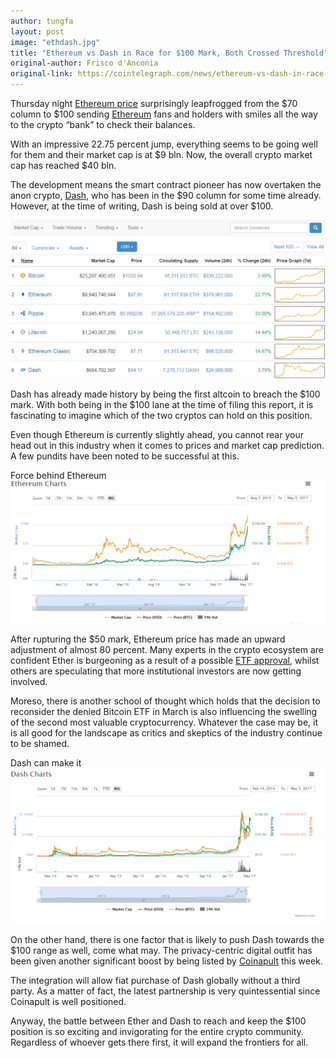 ```yaml
---
author: tungfa
layout: post
image: "ethdash.jpg"
title: "Ethereum vs Dash in Race for $100 Mark, Both Crossed Threshold"
original-author: Frisco d'Anconia
original-link: https://cointelegraph.com/news/ethereum-vs-dash-in-race-for-100-mark-both-crossed-threshold
---
```


Thursday night [Ethereum price](https://cointelegraph.com/tags/ethereum-price) surprisingly leapfrogged from the $70 column to $100 sending [Ethereum](https://cointelegraph.com/tags/ethereum) fans and holders with smiles all the way to the crypto “bank” to check their balances.

With an impressive 22.75 percent jump, everything seems to be going well for them and their market cap is at $9 bln. Now, the overall crypto market cap has reached $40 bln.

The development means the smart contract pioneer has now overtaken the anon crypto, [Dash](https://cointelegraph.com/tags/dash), who has been in the $90 column for some time already. However, at the time of writing, Dash is being sold at over $100.

![Alt desc](/assets/img/ethdash2.png)

Dash has already made history by being the first altcoin to breach the $100 mark. With both being in the $100 lane at the time of filing this report, it is fascinating to imagine which of the two cryptos can hold on this position.

Even though Ethereum is currently slightly ahead, you cannot rear your head out in this industry when it comes to prices and market cap prediction. A few pundits have been noted to be successful at this.

Force behind Ethereum
![Alt desc](/assets/img/ethdash3.png)

After rupturing the $50 mark, Ethereum price has made an upward adjustment of almost 80 percent. Many experts in the crypto ecosystem are confident Ether is burgeoning as a result of a possible [ETF approval](https://cointelegraph.com/news/bitcoin-etf-reconsidered-by-sec-ethereum-etf-version-may-be-approved), whilst others are speculating that more institutional investors are now getting involved.

Moreso, there is another school of thought which holds that the decision to reconsider the denied Bitcoin ETF in March is also influencing the swelling of the second most valuable cryptocurrency. Whatever the case may be, it is all good for the landscape as critics and skeptics of the industry continue to be shamed.

Dash can make it
![Alt desc](/assets/img/ethdash4.png)

On the other hand, there is one factor that is likely to push Dash towards the $100 range as well, come what may. The privacy-centric digital outfit has been given another significant boost by being listed by [Coinapult](https://cointelegraph.com/news/altcoin-dash-opens-regulated-fiat-purchases-with-coinapult-deal) this week.

The integration will allow fiat purchase of Dash globally without a third party. As a matter of fact, the latest partnership is very quintessential since Coinapult is well positioned.

Anyway, the battle between Ether and Dash to reach and keep the $100 position is so exciting and invigorating for the entire crypto community. Regardless of whoever gets there first, it will expand the frontiers for all.
